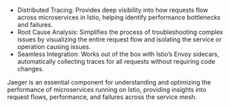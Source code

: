 - Distributed Tracing: Provides deep visibility into how requests flow across microservices in Istio, helping identify performance bottlenecks and failures.
- Root Cause Analysis: Simplifies the process of troubleshooting complex issues by visualizing the entire request flow and isolating the service or operation causing issues.
- Seamless Integration: Works out of the box with Istio’s Envoy sidecars, automatically collecting traces for all requests without requiring code changes.

Jaeger is an essential component for understanding and optimizing the performance of microservices running on Istio, providing insights into request flows, performance, and failures across the service mesh.